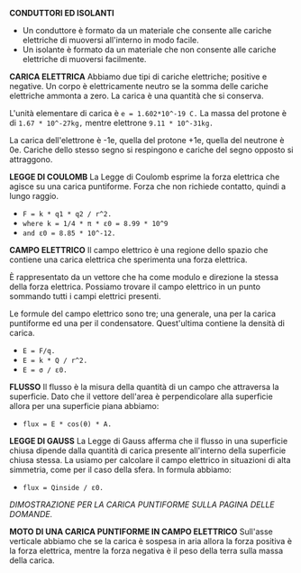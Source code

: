 **CONDUTTORI ED ISOLANTI**
- Un conduttore è formato da un materiale che consente alle cariche elettriche di muoversi all'interno in modo facile.
- Un isolante è formato da un materiale che non consente alle cariche elettriche di muoversi facilmente.

**CARICA ELETTRICA**
Abbiamo due tipi di cariche elettriche; positive e negative. Un corpo è elettricamente neutro se la somma delle cariche elettriche ammonta a zero. La carica è una quantità che si conserva.

L'unità elementare di carica è `e = 1.602*10^-19 C.`
La massa del protone è di `1.67 * 10^-27kg,` mentre elettrone `9.11 * 10^-31kg.`

La carica dell'elettrone è -1e, quella del protone +1e, quella del neutrone è 0e. 
Cariche dello stesso segno si respingono e cariche del segno opposto si attraggono.

**LEGGE DI COULOMB**
La Legge di Coulomb esprime la forza elettrica che agisce su una carica puntiforme. Forza che non richiede contatto, quindi a lungo raggio.
- `F = k * q1 * q2 / r^2.`
- `where k = 1/4 * π * ε0 = 8.99 * 10^9`
- `and ε0 = 8.85 * 10^-12.`

**CAMPO ELETTRICO**
Il campo elettrico è una regione dello spazio che contiene una carica elettrica che sperimenta una forza elettrica.

È rappresentato da un vettore che ha come modulo e direzione la stessa della forza elettrica. Possiamo trovare il campo elettrico in un punto sommando tutti i campi elettrici presenti.

Le formule del campo elettrico sono tre; una generale, una per la carica puntiforme ed una per il condensatore. Quest'ultima contiene la densità di carica.
- `E = F/q.`
- `E = k * Q / r^2.`
- `E = σ / ε0.`

**FLUSSO**
Il flusso è la misura della quantità di un campo che attraversa la superficie. Dato che il vettore dell'area è perpendicolare alla superficie allora per una superficie piana abbiamo:
- `flux = E * cos(θ) * A.`

**LEGGE DI GAUSS**
La Legge di Gauss afferma che il flusso in una superficie chiusa dipende dalla quantità di carica presente all'interno della superficie chiusa stessa. La usiamo per calcolare il campo elettrico in situazioni di alta simmetria, come per il caso della sfera. In formula abbiamo:
- `flux = Qinside / ε0.`

*DIMOSTRAZIONE PER LA CARICA PUNTIFORME SULLA PAGINA DELLE DOMANDE.*

**MOTO DI UNA CARICA PUNTIFORME IN CAMPO ELETTRICO**
Sull'asse verticale abbiamo che se la carica è sospesa in aria allora la forza positiva è la forza elettrica, mentre la forza negativa è il peso della terra sulla massa della carica.